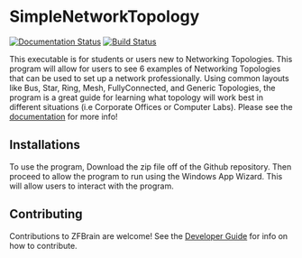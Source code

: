 # SimpleNetworkTopology

[![Documentation Status](https://readthedocs.org/projects/simplenetworktopologies/badge/?version=latest)](https://simplenetworktopologies.readthedocs.io/en/latest)
[![Build Status](https://travis-ci.com/KrysEWilliams/SimpleNetworkTopologies.svg?branch=master)](https://travis-ci.com/KrysEWilliams/SimpleNetworkTopologies)

This executable is for students or users new to Networking Topologies. This program will allow for users to see 6 examples of Networking Topologies that can be used to set up a network professionally. Using common layouts like Bus, Star, Ring, Mesh, FullyConnected, and Generic Topologies, the program is a great guide for learning what topology will work best in different situations (i.e Corporate Offices or Computer Labs). Please see the [documentation](https://simplenetworktopologies.readthedocs.io/en/latest/) for more info!

## Installations

To use the program, Download the zip file off of the Github repository. Then proceed to allow the program to run using the Windows App Wizard. This will allow users to interact with the program.

## Contributing

Contributions to ZFBrain are welcome! See the [Developer Guide](https://simplenetworktopologies.readthedocs.io/en/latest/developerGuide.html) for info on how to contribute.
